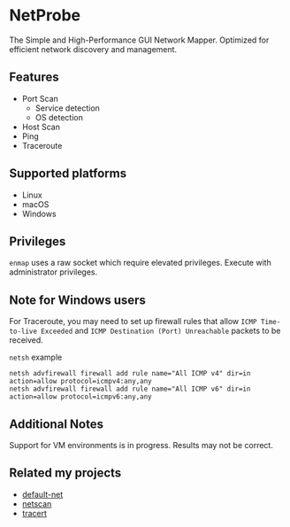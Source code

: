 # NetProbe
The Simple and High-Performance GUI Network Mapper. Optimized for efficient network discovery and management.

## Features
- Port Scan
    - Service detection
    - OS detection
- Host Scan
- Ping
- Traceroute

## Supported platforms
- Linux
- macOS
- Windows

## Privileges
`enmap` uses a raw socket which require elevated privileges.  Execute with administrator privileges.

## Note for Windows users
For Traceroute, you may need to set up firewall rules that allow `ICMP Time-to-live Exceeded` and `ICMP Destination (Port) Unreachable` packets to be received.

`netsh` example 
```
netsh advfirewall firewall add rule name="All ICMP v4" dir=in action=allow protocol=icmpv4:any,any
netsh advfirewall firewall add rule name="All ICMP v6" dir=in action=allow protocol=icmpv6:any,any
```

## Additional Notes
Support for VM environments is in progress. Results may not be correct.

## Related my projects
- [default-net](https://github.com/shellrow/default-net)
- [netscan](https://github.com/shellrow/netscan)
- [tracert](https://github.com/shellrow/tracert)